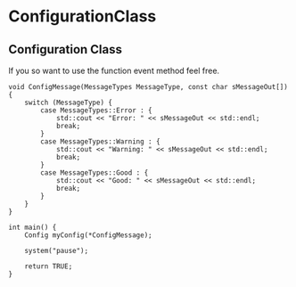 # ConfigurationClass
Configuration Class
---
If you so want to use the function event method feel free.
```
void ConfigMessage(MessageTypes MessageType, const char sMessageOut[])
{
    switch (MessageType) {
        case MessageTypes::Error : {
            std::cout << "Error: " << sMessageOut << std::endl;
            break;
        }
        case MessageTypes::Warning : {
            std::cout << "Warning: " << sMessageOut << std::endl;
            break;
        }
        case MessageTypes::Good : {
            std::cout << "Good: " << sMessageOut << std::endl;
            break;
        }
    }
}

int main() {
    Config myConfig(*ConfigMessage);

    system("pause");

    return TRUE;
}
```

